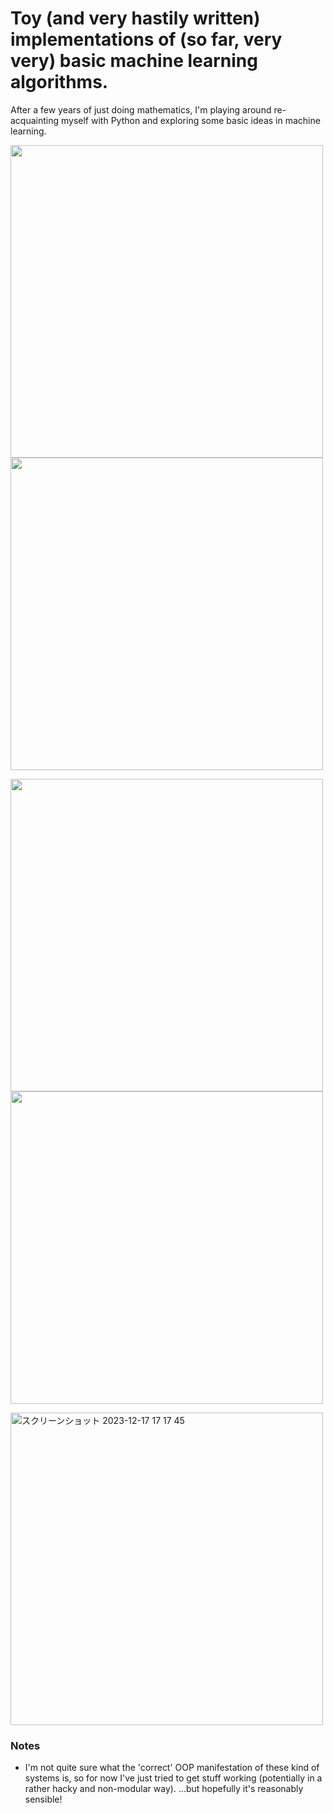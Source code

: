 # Toy (and very hastily written) implementations of (so far, very very) basic machine learning algorithms.

After a few years of just doing mathematics, I'm playing around re-acquainting myself with Python and exploring some basic ideas in machine learning.

<img src="https://github.com/xanderlewis/ml-from-scratch/assets/8215808/d5994f58-f2e8-442b-a8b7-fbc198fb3526" width="500"/> <img src="https://github.com/xanderlewis/ml-from-scratch/assets/8215808/93340009-f7b6-47d0-a9a9-aebcbfffee3d" width="500"/>

<img src="https://github.com/xanderlewis/ml-from-scratch/assets/8215808/b5e294fa-77da-41be-8539-1d4158736dbd" width="500"/> <img src="https://github.com/xanderlewis/ml-from-scratch/assets/8215808/a282f891-a0f9-40d2-a970-970faeb9c0b1" width="500"/>

<img width="500" alt="スクリーンショット 2023-12-17 17 17 45" src="https://github.com/xanderlewis/ml-from-scratch/assets/8215808/a7a2a9fc-5133-48d5-93f6-58462451dc7d">


### Notes
- I'm not quite sure what the 'correct' OOP manifestation of these kind of systems is, so for now I've just tried to get stuff working (potentially in a rather hacky and non-modular way). ...but hopefully it's reasonably sensible!
